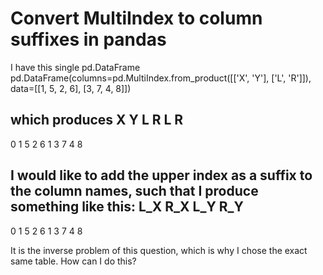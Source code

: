 
# Convert MultiIndex to column suffixes in pandas

I have this single pd.DataFrame
pd.DataFrame(columns=pd.MultiIndex.from_product([['X', 'Y'], ['L', 'R']]), 
             data=[[1, 5, 2, 6],
                   [3, 7, 4, 8]])

which produces
    X       Y
    L   R   L   R
-----------------
0   1   5   2   6
1   3   7   4   8

I would like to add the upper index as a suffix to the column names, such that I produce something like this:
    L_X  R_X  L_Y  R_Y
----------------------
0   1    5    2    6
1   3    7    4    8

It is the inverse problem of this question, which is why I chose the exact same table.
How can I do this?

        